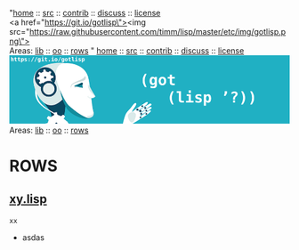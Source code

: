 
"[home](http://git.io/gotlisp) :: [src](http://github.com/timm/lisp) :: [contrib](https://github.com/timm/lisp/blob/master/CONTRIBUTING.md) :: [discuss](https://github.com/timm/lisp/issues) :: [license](https://github.com/timm/lisp/blob/master/LICENSE)<br>
<a href=\"https://git.io/gotlisp\"><img src=\"https://raw.githubusercontent.com/timm/lisp/master/etc/img/gotlisp.png\"></a><br>
Areas: [lib](https://github.com/timm/lisp/tree/master/src/lib) :: 
[oo](https://github.com/timm/lisp/tree/master/src/oo)  :: 
[rows](https://github.com/timm/lisp/tree/master/src/rows)   " 
[home](http://git.io/gotlisp) :: [src](http://github.com/timm/lisp) :: [contrib](https://github.com/timm/lisp/blob/master/CONTRIBUTING.md) :: [discuss](https://github.com/timm/lisp/issues) :: [license](https://github.com/timm/lisp/blob/master/LICENSE)<br>
<a href="https://git.io/gotlisp"><img src="https://raw.githubusercontent.com/timm/lisp/master/etc/img/gotlisp.png"></a><br>
Areas: [lib](https://github.com/timm/lisp/tree/master/src/lib) :: 
[oo](https://github.com/timm/lisp/tree/master/src/oo)  :: 
[rows](https://github.com/timm/lisp/tree/master/src/rows)   
# ROWS




## [xy.lisp](xy.lisp)


`xx `

-   asdas
